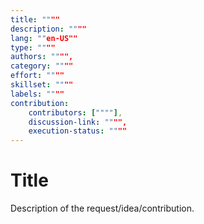 ```yaml
---
title: """"
description: """"
lang: ""en-US""
type: """"
authors: """",
category: """"
effort: """"
skillset: """"
labels: """"
contribution:
    contributors: [""""],
    discussion-link: """",
    execution-status: """"
---
```


# Title

Description of the request/idea/contribution. 
